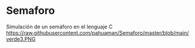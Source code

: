# Semaforo
Simulación de un semáforo en el lenguaje C
https://raw.githubusercontent.com/pahuaman/Semaforo/master/blob/main/verde3.PNG
